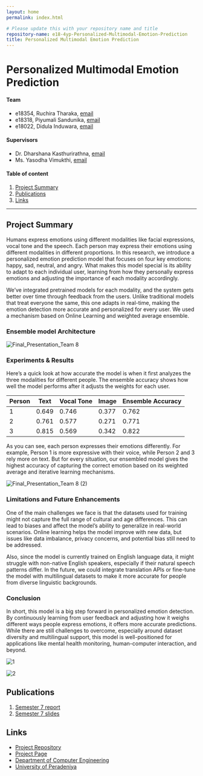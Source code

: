 ```yaml
---
layout: home
permalink: index.html

# Please update this with your repository name and title
repository-name: e18-4yp-Personalized-Multimodal-Emotion-Prediction
title: Personalized Multimodal Emotion Prediction
---
```


[comment]: # "This is the standard layout for the project, but you can clean this and use your own template"

# Personalized Multimodal Emotion Prediction

#### Team

- e18354, Ruchira Tharaka, [email](mailto:e18354@eng.pdn.ac.lk)
- e18318, Piyumali Sandunika, [email](mailto:e18318@eng.pdn.ac.lk)
- e18022, Didula Induwara, [email](mailto:e18022@eng.pdn.ac.lk)

#### Supervisors

- Dr. Dharshana Kasthurirathna, [email](mailto:dharshana.k@sliit.lk)
- Ms. Yasodha Vimukthi, [email](mailto:yasodhav@eng.pdn.ac.lk)

#### Table of content

1. [Project Summary](#project-summary)
2. [Publications](#publications)
3. [Links](#links)

---


## Project Summary

Humans express emotions using different modalities like facial expressions, vocal tone and the speech. Each person may express their emotions using different modalities in different proportions. In this research, we introduce a personalized emotion prediction model that focuses on four key emotions: happy, sad, neutral, and angry. What makes this model special is its ability to adapt to each individual user, learning from how they personally express emotions and adjusting the importance of each modality accordingly.

We’ve integrated pretrained models for each modality, and the system gets better over time through feedback from the users. Unlike traditional models that treat everyone the same, this one adapts in real-time, making the emotion detection more accurate and personalized for every user. We used a mechanism based on Online Learning and weighted average ensemble.

### Ensemble model Architecture

![Final_Presentation_Team 8](https://github.com/user-attachments/assets/01e249ca-11bd-4a91-807a-17d4eee88b85)


### Experiments & Results

Here’s a quick look at how accurate the model is when it first analyzes the three modalities for different people. The ensemble accuracy shows how well the model performs after it adjusts the weights for each user.

| Person | Text  | Vocal Tone | Image | Ensemble Accuracy |
|--------|-------|------------|-------|-------------------|
| 1      | 0.649 | 0.746      | 0.377 | 0.762             |
| 2      | 0.761 | 0.577      | 0.271 | 0.771             |
| 3      | 0.815 | 0.569      | 0.342 | 0.822             |

As you can see, each person expresses their emotions differently. For example, Person 1 is more expressive with their voice, while Person 2 and 3 rely more on text. But for every situation, our ensembled model gives the highest accuracy of capturing the correct emotion based on its weighted average and iterative learning mechanisms.

![Final_Presentation_Team 8 (2)](https://github.com/user-attachments/assets/b0b48581-57eb-4779-baaa-8a580a6df22f)


### Limitations and Future Enhancements

One of the main challenges we face is that the datasets used for training might not capture the full range of cultural and age differences. This can lead to biases and affect the model’s ability to generalize in real-world scenarios. Online learning helps the model improve with new data, but issues like data imbalance, privacy concerns, and potential bias still need to be addressed.

Also, since the model is currently trained on English language data, it might struggle with non-native English speakers, especially if their natural speech patterns differ. In the future, we could integrate translation APIs or fine-tune the model with multilingual datasets to make it more accurate for people from diverse linguistic backgrounds.

### Conclusion

In short, this model is a big step forward in personalized emotion detection. By continuously learning from user feedback and adjusting how it weighs different ways people express emotions, it offers more accurate predictions. While there are still challenges to overcome, especially around dataset diversity and multilingual support, this model is well-positioned for applications like mental health monitoring, human-computer interaction, and beyond.

![1](https://github.com/cepdnaclk/e18-4yp-Multimodal-Emotion-Prediction-Using-Reinforcement-Learning/assets/73444543/621d4328-bf19-46a1-bc6a-59217bbf0a7f)


![2](https://github.com/cepdnaclk/e18-4yp-Multimodal-Emotion-Prediction-Using-Reinforcement-Learning/assets/73444543/03679277-17b0-4bcb-b71c-892d1f95c4ff)

## Publications
[//]: # "Note: Uncomment each once you uploaded the files to the repository"

 1. [Semester 7 report](https://drive.google.com/file/d/1T5Qyu1jfoJ8Vvoy_QXVtqgb5YSCJtaFU/view?usp=sharing)
 2. [Semester 7 slides](https://drive.google.com/file/d/1NHVkD5gQmGyaZUk6nBJBOAoQEg1sDFLX/view?usp=sharing)
<!-- 3. [Semester 8 report](./) -->
<!-- 4. [Semester 8 slides](./) -->
<!-- 5. Author 1, Author 2 and Author 3 "Research paper title" (2021). [PDF](./). -->


## Links

[//]: # ( NOTE: EDIT THIS LINKS WITH YOUR REPO DETAILS )

- [Project Repository](https://github.com/cepdnaclk/e18-4yp-Personalized-Multimodal-Emotion-Prediction)
- [Project Page](https://cepdnaclk.github.io/e18-4yp-Personalized-Multimodal-Emotion-Prediction/)
- [Department of Computer Engineering](http://www.ce.pdn.ac.lk/)
- [University of Peradeniya](https://eng.pdn.ac.lk/)

[//]: # "Please refer this to learn more about Markdown syntax"
[//]: # "https://github.com/adam-p/markdown-here/wiki/Markdown-Cheatsheet"
